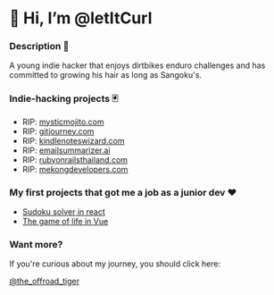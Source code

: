 # 👋 Hi, I’m @letItCurl

### Description 🤭
A young indie hacker that enjoys dirtbikes enduro challenges and has committed to growing his hair as long as Sangoku's.

### Indie-hacking projects 🃏
- RIP: [mysticmojito.com](https://mysticmojito.com/)
- RIP: [gitjourney.com](https://gitjourney.com/)
- RIP: [kindlenoteswizard.com](https://kindlenoteswizard.com)
- RIP: [emailsummarizer.ai](https://emailsummarizer.ai)
- RIP: [rubyonrailsthailand.com](https://rubyonrailsthailand.com)
- RIP: [mekongdevelopers.com](https://mekongdevelopers.com)

### My first projects that got me a job as a junior dev ❤️
- [Sudoku solver in react](https://sudoku-binchmarking.firebaseapp.com/)
- [The game of life in Vue](https://gameoflife-ts.web.app/)

### Want more?
If you're curious about my journey, you should click here:

[@the_offroad_tiger](https://linktr.ee/the_offroad_tiger)

<!---
letItCurl/letItCurl is a ✨ special ✨ repository because its `README.md` (this file) appears on your GitHub profile.
You can click the Preview link to take a look at your changes.
--->
